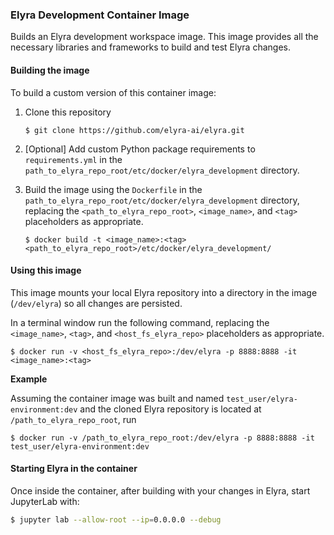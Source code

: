 <!--
{% comment %}
Copyright 2018-2022 Elyra Authors

Licensed under the Apache License, Version 2.0 (the "License");
you may not use this file except in compliance with the License.
You may obtain a copy of the License at

http://www.apache.org/licenses/LICENSE-2.0

Unless required by applicable law or agreed to in writing, software
distributed under the License is distributed on an "AS IS" BASIS,
WITHOUT WARRANTIES OR CONDITIONS OF ANY KIND, either express or implied.
See the License for the specific language governing permissions and
limitations under the License.
{% endcomment %}
-->

### Elyra Development Container Image

Builds an Elyra development workspace image. This image provides all the necessary libraries and frameworks to build and test
Elyra changes. 

#### Building the image

To build a custom version of this container image:
1. Clone this repository
   ```
   $ git clone https://github.com/elyra-ai/elyra.git
   ```
1. [Optional] Add custom Python package requirements to `requirements.yml` in the `path_to_elyra_repo_root/etc/docker/elyra_development` directory.

1. Build the image using the `Dockerfile` in the `path_to_elyra_repo_root/etc/docker/elyra_development` directory, replacing the `<path_to_elyra_repo_root>`, `<image_name>`, and `<tag>` placeholders as appropriate.
   ```
   $ docker build -t <image_name>:<tag> <path_to_elyra_repo_root>/etc/docker/elyra_development/
   ``` 

#### Using this image
This image mounts your local Elyra repository into a directory in the image (`/dev/elyra`) so all changes are persisted. 

In a terminal window run the following command, replacing the `<image_name>`, `<tag>`, and `<host_fs_elyra_repo>` placeholders as appropriate.

```
$ docker run -v <host_fs_elyra_repo>:/dev/elyra -p 8888:8888 -it <image_name>:<tag>
```

**Example**

Assuming the container image was built and named `test_user/elyra-environment:dev` and 
the cloned Elyra repository is located at `/path_to_elyra_repo_root`, run

```
$ docker run -v /path_to_elyra_repo_root:/dev/elyra -p 8888:8888 -it test_user/elyra-environment:dev
```

#### Starting Elyra in the container
Once inside the container, after building with your changes in Elyra, start JupyterLab with:
```bash
$ jupyter lab --allow-root --ip=0.0.0.0 --debug
```
